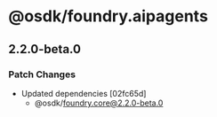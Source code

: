 # @osdk/foundry.aipagents

## 2.2.0-beta.0

### Patch Changes

- Updated dependencies [02fc65d]
  - @osdk/foundry.core@2.2.0-beta.0
